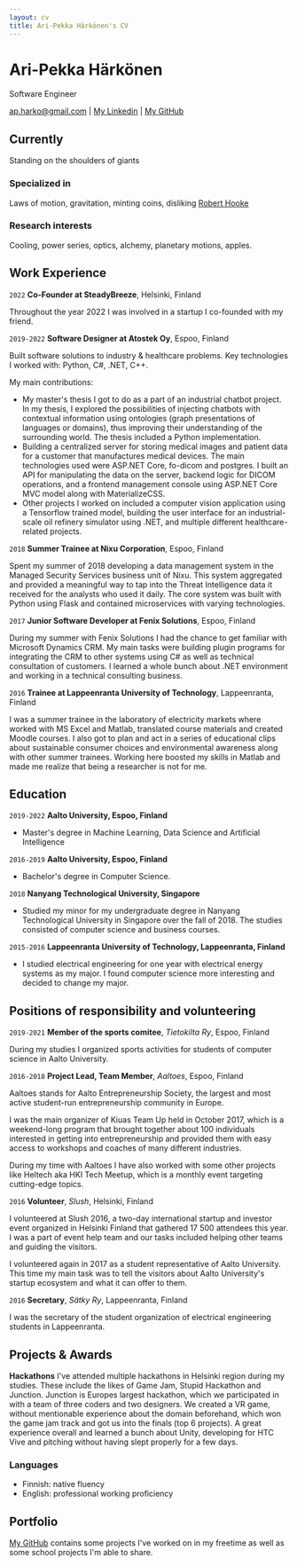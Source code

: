 ```yaml
---
layout: cv
title: Ari-Pekka Härkönen's CV
---
```

# Ari-Pekka Härkönen
Software Engineer

<div id="webaddress">
<a href="ap.harko@gmail.com">ap.harko@gmail.com</a>
| <a href="https://www.linkedin.com/in/apharkonen/">My Linkedin</a>
| <a href="https://github.com/apoxnen ">My GitHub</a>
</div>


## Currently

Standing on the shoulders of giants

### Specialized in

Laws of motion, gravitation, minting coins, disliking [Robert Hooke](http://en.wikipedia.org/wiki/Robert_Hooke)


### Research interests

Cooling, power series, optics, alchemy, planetary motions, apples.

## Work Experience

`2022`
__Co-Founder at SteadyBreeze__, Helsinki, Finland

Throughout the year 2022 I was involved in a startup I co-founded with my friend. 

`2019-2022`
__Software Designer at Atostek Oy__, Espoo, Finland

Built software solutions to industry & healthcare problems. Key technologies I worked with: Python, C#, .NET, C++.

My main contributions: 
- My master's thesis I got to do as a part of an industrial chatbot project. In my thesis, I explored the possibilities of injecting chatbots with contextual information using ontologies (graph presentations of languages or domains), thus improving their understanding of the surrounding world. The thesis included a Python implementation.
- Building a centralized server for storing medical images and patient data for a customer that manufactures medical devices. The main technologies used were ASP.NET Core, fo-dicom and postgres. I built an API for manipulating the data on the server, backend logic for DICOM operations, and a frontend management console using ASP.NET Core MVC model along with MaterializeCSS.
- Other projects I worked on included a computer vision application using a Tensorflow trained model, building the user interface for an industrial-scale oil refinery simulator using .NET, and multiple different healthcare-related projects.

`2018`
__Summer Trainee at Nixu Corporation__, Espoo, Finland

Spent my summer of 2018 developing a data management system in the Managed Security Services business unit of Nixu. This system aggregated and provided a meaningful way to tap into the Threat Intelligence data it received for the analysts who used it daily. The core system was built with Python using Flask and contained microservices with varying technologies.

`2017`
__Junior Software Developer at Fenix Solutions__, Espoo, Finland

During my summer with Fenix Solutions I had the chance to get familiar with Microsoft Dynamics CRM. My main tasks were building plugin programs for integrating the CRM to other systems using C# as well as technical consultation of customers. I learned a whole bunch about .NET environment and working in a technical consulting business.

`2016`
__Trainee at Lappeenranta University of Technology__, Lappeenranta, Finland

I was a summer trainee in the laboratory of electricity markets where worked with MS Excel and Matlab, translated course materials and created Moodle courses. I also got to plan and act in a series of educational clips about sustainable consumer choices and environmental awareness along with other summer trainees. Working here boosted my skills in Matlab and made me realize that being a researcher is not for me.


## Education

`2019-2022`
__Aalto University, Espoo, Finland__

- Master's degree in Machine Learning, Data Science and Artificial Intelligence

`2016-2019`
__Aalto University, Espoo, Finland__

- Bachelor's degree in Computer Science.

`2018`
__Nanyang Technological University, Singapore__

- Studied my minor for my undergraduate degree in Nanyang Technological University in Singapore over the fall of 2018. The studies consisted of computer science and business courses.


`2015-2016`
__Lappeenranta University of Technology, Lappeenranta, Finland__

- I studied electrical engineering for one year with electrical energy systems as my major. I found computer science more interesting and decided to change my major.


## Positions of responsibility and volunteering

`2019-2021`
__Member of the sports comitee__, *Tietokilta Ry*, Espoo, Finland

During my studies I organized sports activities for students of computer science in Aalto University.

`2016-2018`
__Project Lead, Team Member__, *Aaltoes*, Espoo, Finland

Aaltoes stands for Aalto Entrepreneurship Society, the largest and most active student-run entrepreneurship community in Europe.

I was the main organizer of Kiuas Team Up held in October 2017, which is a weekend-long program that brought together about 100 individuals interested in getting into entrepreneurship and provided them with easy access to workshops and coaches of many different industries.

During my time with Aaltoes I have also worked with some other projects like Heltech aka HKI Tech Meetup, which is a monthly event targeting cutting-edge topics.

`2016`
__Volunteer__, *Slush*, Helsinki, Finland

I volunteered at Slush 2016, a two-day international startup and investor event organized in Helsinki Finland that gathered 17 500 attendees this year. I was a part of event help team and our tasks included helping other teams and guiding the visitors. 

I volunteered again in 2017 as a student representative of Aalto University. This time my main task was to tell the visitors about Aalto University's startup ecosystem and what it can offer to them.

`2016`
__Secretary__, *Sätky Ry*, Lappeenranta, Finland

I was the secretary of the student organization of electrical engineering students in Lappeenranta.

## Projects & Awards

__Hackathons__
I've attended multiple hackathons in Helsinki region during my studies. These include the likes of Game Jam, Stupid Hackathon and Junction. 
Junction is Europes largest hackathon, which we participated in with a team of three coders and two designers. We created a VR game, without mentionable experience about the domain beforehand, which won the game jam track and got us into the finals (top 6 projects). A great experience overall and learned a bunch about Unity, developing for HTC Vive and pitching without having slept properly for a few days.


### Languages

- Finnish: native fluency
- English: professional working proficiency

## Portfolio
<a href="https://github.com/apoxnen ">My GitHub</a> contains some projects I've worked on in my freetime as well as some school projects I'm able to share.

<!-- ### Footer

Last updated: November 2022 -->


